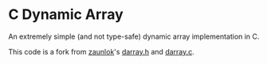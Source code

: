 # C Dynamic Array

An extremely simple (and not type-safe) dynamic array implementation in C.

This code is a fork from [zaunlok](https://github.com/zauonlok)'s [darray.h](https://github.com/zauonlok/renderer/blob/master/renderer/core/darray.h) and [darray.c](https://github.com/zauonlok/renderer/blob/master/renderer/core/darray.c).

